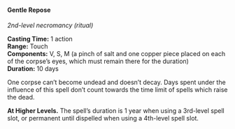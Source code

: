 #### Gentle Repose
<!-- markdownlint-disable link-image-reference-definitions -->
[_metadata_:spell_name]:- "Gentle Repose"
[_metadata_:spell_level]:- "2"
[_metadata_:spell_school]:- "necromancy"
[_metadata_:ritual]:- "true"
[_metadata_:casting_time_amount]:- "1"
[_metadata_:casting_time_unit]:- "action"
[_metadata_:range]:- "Touch"
[_metadata_:target]:- "One corpse"
[_metadata_:components_verbal]:- "true"
[_metadata_:components_somatic]:- "true"
[_metadata_:components_material]:- "true"
[_metadata_:components_material_description]:- "a pinch of salt and one copper piece placed on each of the corpse’s eyes, which must remain there for the duration"
[_metadata_:components_material_cost]:- "1 cp per eye of the corpse"
[_metadata_:duration]:- "10 days"
[_metadata_:concentration]:- "false"
[_metadata_:compared_to_wotc_srd_5.1]:- "mechanics_different_wording_different"
[_metadata_:compared_to_a5e_srd]:- "mechanics_same_wording_different"
<!-- markdownlint-disable-next-line no-emphasis-as-heading -->
_2nd-level necromancy (ritual)_

**Casting Time:** 1 action \
**Range:** Touch \
**Components:** V, S, M (a pinch of salt and one copper piece placed on each of the corpse’s eyes, which must remain there for the duration) \
**Duration:** 10 days

One corpse can’t become undead and doesn’t decay.
Days spent under the influence of this spell don’t count towards the time limit of spells which raise the dead.

**At Higher Levels.**
The spell’s duration is 1 year when using a 3rd-level spell slot, or permanent until dispelled when using a 4th-level spell slot.
